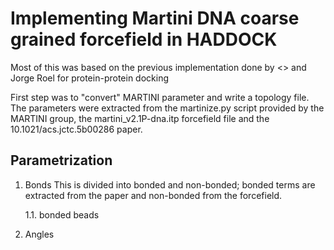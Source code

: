 # Implementing Martini DNA coarse grained forcefield in HADDOCK

Most of this was based on the previous implementation done by <> and Jorge Roel for protein-protein docking

First step was to "convert" MARTINI parameter and write a topology file. The parameters were extracted from the martinize.py script provided by the MARTINI group, the martini_v2.1P-dna.itp forcefield file and the 10.1021/acs.jctc.5b00286 paper.

## Parametrization

1. Bonds
	This is divided into bonded and non-bonded; bonded terms are extracted from the paper and non-bonded from the forcefield. 

	1.1. bonded
	beads


2. Angles

